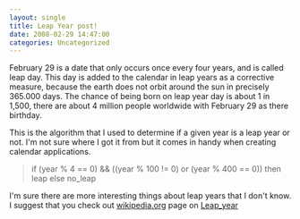```yaml
---
layout: single
title: Leap Year post!
date: 2008-02-29 14:47:00
categories: Uncategorized
---
```

February 29 is a date that only occurs once every four years, and is called leap day. This day is added to the calendar in leap years as a corrective measure, because the earth does not orbit around the sun in precisely 365.000 days.
The chance of being born on leap year day is about 1 in 1,500, there are about 4 million people worldwide with February 29 as there birthday.

This is the algorithm that I used to determine if a given year is a leap year or not. I'm not sure where I got it from but it comes in handy when creating calendar applications.
<blockquote> if (year % 4 == 0) &amp;&amp; ((year % 100 != 0) or (year % 400 == 0))
then leap
else no_leap</blockquote>
I'm sure there are more interesting things about leap years that I don't know.
I suggest that you check out <a href="http://en.wikipedia.org/">wikipedia.org</a> page on <a href="http://en.wikipedia.org/wiki/Leap_year">Leap_year</a>
